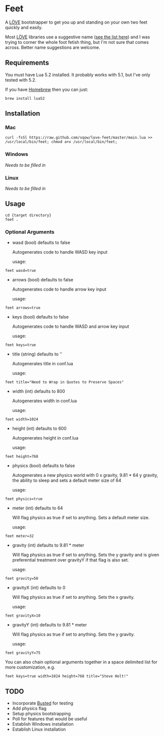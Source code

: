 # Feet

A [LÖVE](http://love2d.org/) bootstrapper to get you up and standing on your own two feet quickly and easily.

Most [LÖVE](http://love2d.org/) libraries use a suggestive name ([see the list here](https://www.love2d.org/wiki/Category:Libraries)) and I was trying to corner the whole foot fetish thing, but I'm not sure that comes across. Better name suggestions are welcome.

## Requirements

You must have Lua 5.2 installed. It probably works with 5.1, but I've only tested with 5.2.

If you have [Homebrew](http://brew.sh/) then you can just:
```Shell
brew install lua52
```

## Installation

### Mac

```
curl -fsSl https://raw.github.com/sqow/love-feet/master/main.lua >> /usr/local/bin/feet; chmod a+x /usr/local/bin/feet;
```

### Windows

_Needs to be filled in_

### Linux

_Needs to be filled in_

## Usage

```
cd {target directory}
feet .
```

### Optional Arguments

- wasd
    (bool)
    defaults to false

    Autogenerates code to handle WASD key input

    usage:
```
feet wasd=true
```
- arrows
    (bool)
    defaults to false

    Autogenerates code to handle arrow key input

    usage:
```
feet arrows=true
```
- keys
    (bool)
    defaults to false

    Autogenerates code to handle WASD and arrow key input

    usage:
```
feet keys=true
```
- title
    (string)
    defaults to ''

    Autogenerates title in conf.lua

    usage:
```
feet title="Need to Wrap in Quotes to Preserve Spaces"
```
- width
    (int)
    defaults to 800

    Autogenerates width in conf.lua

    usage:
```
feet width=1024
```
- height
    (int)
    defaults to 600

    Autogenerates height in conf.lua

    usage:
```
feet height=768
```
- physics
    (bool)
    defaults to false

    Autogenerates a new physics world with 0 x gravity, 9.81 * 64 y gravity, the ability to sleep and sets a default meter size of 64

    usage:
```
feet physics=true
```
- meter
    (int)
    defaults to 64

    Will flag physics as true if set to anything. Sets a default meter size.

    usage:
```
feet meter=32
```
- gravity
    (int)
    defaults to 9.81 * meter

    Will flag physics as true if set to anything. Sets the y gravity and is given preferential treatment over gravityY if that flag is also set.

    usage:
```
feet gravity=50
```
- gravityX
    (int)
    defaults to 0

    Will flag physics as true if set to anything. Sets the x gravity.

    usage:
```
feet gravityX=10
```
- gravityY
    (int)
    defaults to 9.81 * meter

    Will flag physics as true if set to anything. Sets the y gravity.

    usage:
```
feet gravityY=75
```

You can also chain optional arguments together in a space delimited list for more customization, e.g.
```
feet keys=true width=1024 height=768 title="Steve Holt!"
```

## TODO
- Incorporate [Busted](http://olivinelabs.com/busted/) for testing
- Add physics flag
- Setup physics bootstrapping
- Poll for features that would be useful
- Establish Windows installation
- Establish Linux installation
